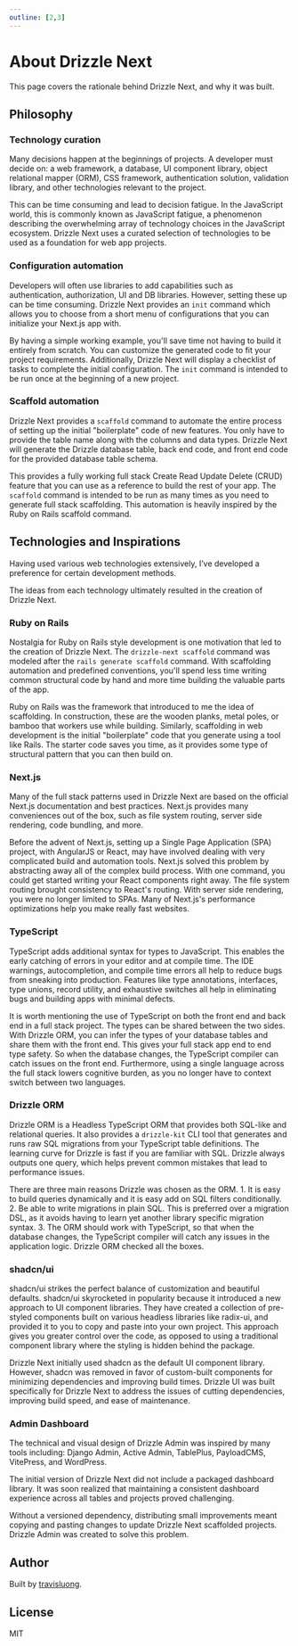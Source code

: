 ```yaml
---
outline: [2,3]
---
```


# About Drizzle Next

This page covers the rationale behind Drizzle Next, and why it was built.

## Philosophy

### Technology curation

Many decisions happen at the beginnings of projects. A developer must decide on: a web framework, a database, UI component library, object relational mapper (ORM), CSS framework, authentication solution, validation library, and other technologies relevant to the project.

This can be time consuming and lead to decision fatigue. In the JavaScript world, this is commonly known as JavaScript fatigue, a phenomenon describing the overwhelming array of technology choices in the JavaScript ecosystem. Drizzle Next uses a curated selection of technologies to be used as a foundation for web app projects.

### Configuration automation

Developers will often use libraries to add capabilities such as authentication, authorization, UI and DB libraries. However, setting these up can be time consuming. Drizzle Next provides an `init` command which allows you to choose from a short menu of configurations that you can initialize your Next.js app with.

By having a simple working example, you'll save time not having to build it entirely from scratch. You can customize the generated code to fit your project requirements. Additionally, Drizzle Next will display a checklist of tasks to complete the initial configuration. The `init` command is intended to be run once at the beginning of a new project.

### Scaffold automation

Drizzle Next provides a `scaffold` command to automate the entire process of setting up the initial "boilerplate" code of new features. You only have to provide the table name along with the columns and data types. Drizzle Next will generate the Drizzle database table, back end code, and front end code for the provided database table schema.

This provides a fully working full stack Create Read Update Delete (CRUD) feature that you can use as a reference to build the rest of your app. The `scaffold` command is intended to be run as many times as you need to generate full stack scaffolding. This automation is heavily inspired by the Ruby on Rails scaffold command.

## Technologies and Inspirations

Having used various web technologies extensively, I’ve developed a preference for certain development methods.

The ideas from each technology ultimately resulted in the creation of Drizzle Next.

### Ruby on Rails

Nostalgia for Ruby on Rails style development is one motivation that led to the creation of Drizzle Next. The `drizzle-next scaffold` command was modeled after the `rails generate scaffold` command. With scaffolding automation and predefined conventions, you'll spend less time writing common structural code by hand and more time building the valuable parts of the app.

Ruby on Rails was the framework that introduced to me the idea of scaffolding. In construction, these are the wooden planks, metal poles, or bamboo that workers use while building. Similarly, scaffolding in web development is the initial "boilerplate" code that you generate using a tool like Rails. The starter code saves you time, as it provides some type of structural pattern that you can then build on.

### Next.js

Many of the full stack patterns used in Drizzle Next are based on the official Next.js documentation and best practices. Next.js provides many conveniences out of the box, such as file system routing, server side rendering, code bundling, and more.

Before the advent of Next.js, setting up a Single Page Application (SPA) project, with AngularJS or React, may have involved dealing with very complicated build and automation tools. Next.js solved this problem by abstracting away all of the complex build process. With one command, you could get started writing your React components right away. The file system routing brought consistency to React's routing. With server side rendering, you were no longer limited to SPAs. Many of Next.js's performance optimizations help you make really fast websites.

### TypeScript

TypeScript adds additional syntax for types to JavaScript. This enables the early catching of errors in your editor and at compile time. The IDE warnings, autocompletion, and compile time errors all help to reduce bugs from sneaking into production. Features like type annotations, interfaces, type unions, record utility, and exhaustive switches all help in eliminating bugs and building apps with minimal defects.

It is worth mentioning the use of TypeScript on both the front end and back end in a full stack project. The types can be shared between the two sides. With Drizzle ORM, you can infer the types of your database tables and share them with the front end. This gives your full stack app end to end type safety. So when the database changes, the TypeScript compiler can catch issues on the front end. Furthermore, using a single language across the full stack lowers cognitive burden, as you no longer have to context switch between two languages.

### Drizzle ORM

Drizzle ORM is a Headless TypeScript ORM that provides both SQL-like and relational queries. It also provides a `drizzle-kit` CLI tool that generates and runs raw SQL migrations from your TypeScript table definitions. The learning curve for Drizzle is fast if you are familiar with SQL. Drizzle always outputs one query, which helps prevent common mistakes that lead to performance issues.

There are three main reasons Drizzle was chosen as the ORM. 1. It is easy to build queries dynamically and it is easy add on SQL filters conditionally. 2. Be able to write migrations in plain SQL. This is preferred over a migration DSL, as it avoids having to learn yet another library specific migration syntax. 3. The ORM should work with TypeScript, so that when the database changes, the TypeScript compiler will catch any issues in the application logic. Drizzle ORM checked all the boxes.

### shadcn/ui

shadcn/ui strikes the perfect balance of customization and beautiful defaults. shadcn/ui skyrocketed in popularity because it introduced a new approach to UI component libraries. They have created a collection of pre-styled components built on various headless libraries like radix-ui, and provided it to you to copy and paste into your own project. This approach gives you greater control over the code, as opposed to using a traditional component library where the styling is hidden behind the package.

Drizzle Next initially used shadcn as the default UI component library. However, shadcn was removed in favor of custom-built components for minimizing dependencies and improving build times. Drizzle UI was built specifically for Drizzle Next to address the issues of cutting dependencies, improving build speed, and ease of maintenance.

### Admin Dashboard

The technical and visual design of Drizzle Admin was inspired by many tools including: Django Admin, Active Admin, TablePlus, PayloadCMS, VitePress, and WordPress.

The initial version of Drizzle Next did not include a packaged dashboard library. It was soon realized that maintaining a consistent dashboard experience across all tables and projects proved challenging.

Without a versioned dependency, distributing small improvements meant copying and pasting changes to update Drizzle Next scaffolded projects. Drizzle Admin was created to solve this problem.

## Author

Built by [travisluong](https://www.travisluong.com).

## License

MIT
